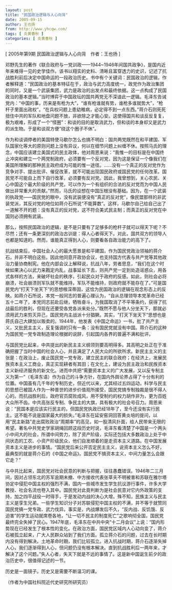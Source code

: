 ```yaml
---
layout: post
title: "民国政治逻辑与人心向背"
date: 2005-09-15
author: 王也扬
from: http://www.yhcqw.com/
tags: [ 炎黄春秋 ]
categories: [ 炎黄春秋 ]
---
```



[ 2005年第9期 民国政治逻辑与人心向背　作者：王也扬 ]


邓野先生的著作《联合政府与一党训政——1944~1946年间国共政争》，是国内近年来难得一见的史学佳作。该书以翔实的史料、清晰且富穿透力的史识，记述了抗战胜利前后决定中国命运的一段政治历史。书中有个关键词：民国政治的逻辑，作者解释道：“民国政治的基本特征在于，政治与武力高度统一，政党作为政治集团的同时，又是一个武装集团，武力是政治的出发点和最终依据。这一点构成了民国政治的基本逻辑。”当时博弈于中国政坛的国共两党无不深谙此一逻辑。毛泽东告诫党内：“中国的事，历来是有枪为大”，“谁有枪谁就有势，谁枪多谁就势大”，“枪杆子里面出政权”。“在兵权问题上患幼稚病，必定得不到一点东西。”蒋介石则死死扭住中共的军队和地盘问题不放，非欲除之才能心安。这使得国共和谈反反复复，极为艰难，形成了一个“怪圈”：和谈的目的是取消武力，但和谈的本身却又是武力的派生物。于是和谈双方便“绕这个圈子不休”。


作为和谈调停者的美国特使马歇尔怎么也搞不明白：国共两党既然在和平建国、军队国家化等大的原则问题上没有异议，何以在细节问题上纠缠不休。按照马氏的理念，中国应该建立美国式的民主政体，他对周恩来说：“我惟一的目标是在中国终止冲突和建立一个两党制政府，必须要有一个反对党，因为这是保证一个像我们在美国所理解的那种民主政府成为可能的惟一途径。……没有一个真正的反对党作为竞争对手、提出批评、催促改革，就不可能出现国民政府或国民党的任何改革。国民党不可能自上而下自行改革，必须要有反对党。因此，我曾想到，关心农民、关心中国这个最大阶级的共产党，可以作为一个有组织的合法的反对党而为中国人民做出非常重大的贡献。”然而，马氏的设想在中国压根没有基础。因为，在一个武装的执政党——国民党的眼中，没有武装便没有“真正的反对党”，像民盟那样的非武装党派，其反对党的地位如蒋介石所说“不能算数”。这样，马歇尔自己给自己出了一道解不开的题：没有真正的反对党，这不符合美式民主制；而真正的反对党在中国则必须拥有武装。


那么，按照民国政治的逻辑，是不是只要有了足够多的枪杆子就可以得天下呢？不尽然；还有一条更深刻的政治古训是：得人心者得天下。对此，国共双方的领导人也都是知道的。然而，谁能真正得到人心，则要看各自政治能力的高下了。


抗战结束后，中国社会人心的最大愿景是和平建国，作为国民党政治领袖的蒋介石，并非不明白这些。因此他同意开政协会议，也支持国方代表与共产党等其他政治力量协商制宪。他在内部会议上解释说，抗战八年，劳者思息，“我们在这个时候如果决心以武力来戡定内乱，战事延长下去，则共产党一定到处造谣惑众，用各式各样的方法，来破坏社会的秩序，引起民众对于政府的反感。如此，则社会必将崩溃，社会崩溃则军队就不能维持，军队不能维持，则政府就不能存在了。”可是国民党内“打天下坐天下”的思想根深蒂固，这恰为民国政治的逻辑在观念形态上的反映。如蒋介石所说，本党一般同志的普遍心理认为，“自从总理领导本党革命已经五十二年了，本党同志前赴后继，牺牲奋斗，为我国取消了不平等条约，获得了抗战最后的胜利，但现在还要受各党各派来处分。”既然不愿与他人分坐天下，那就必须用武力来剪灭异己，国民党内主战派十分猖獗。其实，“打天下坐天下”思想也是蒋氏自己大肆加以贩卖的。1944年，他发表《中国之命运》一书，批了共产主义，又批民主主义，反复强调的只有一条：没有国民党就没有中国。蒋介石的这种为国民党一党专政制造理论根据的说辞，引起国内各界的普遍不满和批评。


与国民党比起来，中共提出的新民主主义纲领则要高明得多。其高明之处正在于准确把握了当时中国的社会人心，并且满足了人民大众的所欲所求。新民主主义的主张是：在政治上，废止国民党一党专政，建立民主的联合政府；在经济上，发展民族资本主义工商业，真正实现耕者有其田；在文化上，建设为民主政治和民族资本主义新经济服务的新文化。进而中共把“需要资本主义的广大发展，又以反专制主义为第一”（毛泽东语）作为自己的斗争方针，在国内外舆论界占得了十分有利的位置。中国虽有几千年的专制历史，但近代以来，尤其经过五四运动，科学与民主的思想已被国人作为一种普世的进步价值观所接受，国民党搞专制独裁是很不得人心的。而抗战胜利后，政府官员腐败成风，用不受制约的权力胡作非为，更为百姓大众所不齿。中共高张反专制、争民主的大旗，具有极大的社会号召力。周恩来说：“民国本是应该实行民主的，但国民党执政已经18年了，至今还没有实行民主。这不能不说是国家最大的损失。”毛泽东在延安窑洞回答黄炎培的提问，以用“民主新路”走出腐败政治“周期率”的高见，如一股清风扑面，给人民带来无限的希望。著名中共党史学家胡绳回顾这段历史时说，毛泽东看清楚了中国是一个两头小中间大的社会，所谓中间势力，除了资产阶级，实际还包括大多数政治上处于中间状态的工农、小资产阶级民众，他们自发顺着的是走资本主义道路。在中国发展资本主义是进步的事情。“国民党后来公开否定民主主义，说资本主义怎么不好，最典型的就是蒋介石的《中国之命运》。国民党不搞资本主义，中间力量怎么会跟它走？”


与中共比起来，国民党对社会民意的判断与把握，往往愚蠢错误。1946年二三月间，因对占领东北的苏军逾期未撤、中方接收代表张莘夫不明被害和苏联在雅尔塔协定中侵犯中国主权的强烈不满，国内一些城市发生学生抗议游行事件，许多大学教授、社会名流也卷入其中。国民党对此竟判断为是社会民意对它内外政策的支持，加之四平战役一时得手，于是发动内战的决心大增。殊不知，民族主义与民主主义是孪生兄弟。一些学生知识分子对苏联侵犯中国主权的不满，并不等于就赞同国民党搞一党专政、武力伐异。事实是，内战爆发后不久，“反内战、反饥饿、反迫害”的学生运动就席卷各地，“让一切不民主的制度死亡”之歌响彻全国，国民党最终完全失掉了民心。1947年底，毛泽东在中共中央“十二月会议”上说：“国内形势现在已经发生了根本性的变化。在政治方面，国民党区域内人心动向变了，蒋介石被孤立起来，广大人民群众站到了我们方面。孤立蒋介石的问题，过去在长时期内没有得到解决。土地革命时期，我们比较孤立。进入抗战时期，蒋介石逐渐失掉人心，我们逐渐得到人心，但问题仍没有根本解决。直到抗战胜利后一两年来，才解决了这个问题。”失人心者，失天下就是不远的事情了。这是新中国诞生前夕的政治历史中，很值得记述的一节。

历史是一面镜子。历史又是需要不断温习的课。

（作者为中国社科院近代史研究所研究员）


